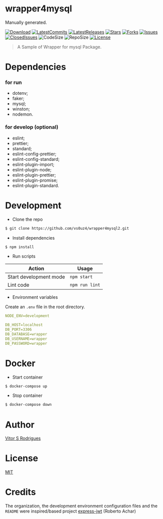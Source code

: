 # wrapper4mysql

Manually generated.

[![Download][download-badge]][download-url]
[![LatestCommits][latestCommit-badge]][latestCommit-url]
[![LatestReleases][latestRelease-badge]][latestRelease-url]
[![Stars][stars-badge]][stars-url]
[![Forks][forks-badge]][forks-url]
[![Issues][issues-badge]][issues-url]
[![ClosedIssues][closedIssues-badge]][closedIssues-url]
![CodeSize][codeSize-badge]
![RepoSize][repoSize-badge]
[![License][license-badge]][license-url]

> A Sample of Wrapper for mysql Package.

# Dependencies
### for run
- dotenv;
- faker;
- mysql;
- winston;
- nodemon.

### for develop (optional)
- eslint;
- prettier;
- standard;
- eslint-config-prettier;
- eslint-config-standard;
- eslint-plugin-import;
- eslint-plugin-node;
- eslint-plugin-prettier;
- eslint-plugin-promise;
- eslint-plugin-standard.


# Development

- Clone the repo

```bash
$ git clone https://github.com/vs0uz4/wrapper4mysql2.git
```

- Install dependencies

```bash
$ npm install
```

- Run scripts

| Action                 | Usage          |
| ---------------------- | -------------- |
| Start development mode | `npm start`    |
| Lint code              | `npm run lint` |

- Environment variables

Create an `.env` file in the root directory.

```yml
NODE_ENV=development

DB_HOST=localhost
DB_PORT=3306
DB_DATABASE=wrapper
DB_USERNAME=wrapper
DB_PASSWORD=wrapper
```

# Docker

- Start container

```bash
$ docker-compose up
```

- Stop container

```bash
$ docker-compose down
```

# Author

[Vitor S Rodrigues](https://github.com/vs0uz4)

# License

[MIT](https://github.com/vs0uz4/wrapper4mysql2/blob/master/LICENSE)

# Credits
The organization, the development environment configuration files and the `README` were inspired/based project [express-jwt](https://github.com/robertoachar/express-jwt) (Roberto Achar)


[forks-badge]:https://img.shields.io/github/forks/vs0uz4/wrapper4mysql2.svg
[forks-url]: https://github.com/vs0uz4/wrapper4mysql2/network/members

[stars-badge]:https://img.shields.io/github/stars/vs0uz4/wrapper4mysql2.svg
[stars-url]: https://github.com/vs0uz4/wrapper4mysql2/stargazers

[download-badge]: https://img.shields.io/github/downloads/vs0uz4/wrapper4mysql2/total.svg
[download-url]: https://github.com/vs0uz4/wrapper4mysql2/archive/master.zip

[latestRelease-badge]: https://img.shields.io/github/release/vs0uz4/wrapper4mysql2.svg?label=latest%20release
[latestRelease-url]: https://github.com/vs0uz4/wrapper4mysql2/releases/latest

[latestCommit-badge]: https://img.shields.io/github/last-commit/vs0uz4/wrapper4mysql2.svg
[latestCommit-url]: https://github.com/vs0uz4/wrapper4mysql2/commits/

[issues-badge]: https://img.shields.io/github/issues/vs0uz4/wrapper4mysql2.svg
[issues-url]: https://github.com/vs0uz4/wrapper4mysql2/issues

[closedIssues-badge]: https://img.shields.io/github/issues-closed/vs0uz4/wrapper4mysql2.svg?label=closed%20issues
[closedIssues-url]: https://github.com/vs0uz4/wrapper4mysql2/issues?q=is%3Aissue+is%3Aclosed

[codeSize-badge]: https://img.shields.io/github/languages/code-size/vs0uz4/wrapper4mysql2.svg

[repoSize-badge]: https://img.shields.io/github/repo-size/vs0uz4/wrapper4mysql2.svg

[license-badge]: https://img.shields.io/github/license/vs0uz4/wrapper4mysql2.svg
[license-url]: https://opensource.org/licenses/MIT
